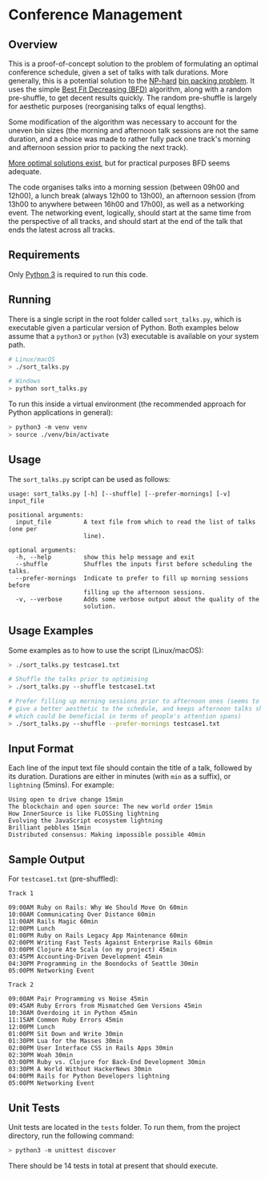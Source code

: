 # Conference Management

## Overview
This is a proof-of-concept solution to the problem of formulating an optimal
conference schedule, given a set of talks with talk durations. More generally,
this is a potential solution to the [NP-hard](https://en.wikipedia.org/wiki/NP-hardness)
[bin packing problem](https://en.wikipedia.org/wiki/Bin_packing_problem). It
uses the simple [Best Fit Decreasing (BFD)](https://en.wikipedia.org/wiki/Bin_packing_problem#Analysis_of_approximate_algorithms)
algorithm, along with a random pre-shuffle, to get decent results quickly.
The random pre-shuffle is largely for aesthetic purposes (reorganising talks of
equal lengths).

Some modification of the algorithm was necessary to account for
the uneven bin sizes (the morning and afternoon talk sessions are not the same
duration, and a choice was made to rather fully pack one track's morning and
afternoon session prior to packing the next track).

[More optimal solutions exist](http://www.aaai.org/Papers/AAAI/2002/AAAI02-110.pdf),
but for practical purposes BFD seems adequate.

The code organises talks into a morning session (between 09h00 and 12h00),
a lunch break (always 12h00 to 13h00), an afternoon session (from 13h00 to
anywhere between 16h00 and 17h00), as well as a networking event. The
networking event, logically, should start at the same time from the perspective
of all tracks, and should start at the end of the talk that ends the latest
across all tracks.

## Requirements
Only [Python 3](https://www.python.org/downloads/) is required to run this
code.

## Running
There is a single script in the root folder called `sort_talks.py`, which is
executable given a particular version of Python. Both examples below assume
that a `python3` or `python` (v3) executable is available on your system path.

```bash
# Linux/macOS
> ./sort_talks.py

# Windows
> python sort_talks.py
```

To run this inside a virtual environment (the recommended approach for Python
applications in general):

```bash
> python3 -m venv venv
> source ./venv/bin/activate
```

## Usage
The `sort_talks.py` script can be used as follows:

```
usage: sort_talks.py [-h] [--shuffle] [--prefer-mornings] [-v] input_file

positional arguments:
  input_file         A text file from which to read the list of talks (one per
                     line).

optional arguments:
  -h, --help         show this help message and exit
  --shuffle          Shuffles the inputs first before scheduling the talks.
  --prefer-mornings  Indicate to prefer to fill up morning sessions before
                     filling up the afternoon sessions.
  -v, --verbose      Adds some verbose output about the quality of the
                     solution.
```

## Usage Examples
Some examples as to how to use the script (Linux/macOS):

```bash
> ./sort_talks.py testcase1.txt

# Shuffle the talks prior to optimising
> ./sort_talks.py --shuffle testcase1.txt

# Prefer filling up morning sessions prior to afternoon ones (seems to
# give a better aesthetic to the schedule, and keeps afternoon talks shorter,
# which could be beneficial in terms of people's attention spans)
> ./sort_talks.py --shuffle --prefer-mornings testcase1.txt
```

## Input Format
Each line of the input text file should contain the title of a talk, followed
by its duration. Durations are either in minutes (with `min` as a suffix),
or `lightning` (5mins). For example:

```
Using open to drive change 15min
The blockchain and open source: The new world order 15min
How InnerSource is like FLOSSing lightning
Evolving the JavaScript ecosystem lightning
Brilliant pebbles 15min
Distributed consensus: Making impossible possible 40min
```

## Sample Output
For `testcase1.txt` (pre-shuffled):

```
Track 1

09:00AM Ruby on Rails: Why We Should Move On 60min
10:00AM Communicating Over Distance 60min
11:00AM Rails Magic 60min
12:00PM Lunch
01:00PM Ruby on Rails Legacy App Maintenance 60min
02:00PM Writing Fast Tests Against Enterprise Rails 60min
03:00PM Clojure Ate Scala (on my project) 45min
03:45PM Accounting-Driven Development 45min
04:30PM Programming in the Boondocks of Seattle 30min
05:00PM Networking Event

Track 2

09:00AM Pair Programming vs Noise 45min
09:45AM Ruby Errors from Mismatched Gem Versions 45min
10:30AM Overdoing it in Python 45min
11:15AM Common Ruby Errors 45min
12:00PM Lunch
01:00PM Sit Down and Write 30min
01:30PM Lua for the Masses 30min
02:00PM User Interface CSS in Rails Apps 30min
02:30PM Woah 30min
03:00PM Ruby vs. Clojure for Back-End Development 30min
03:30PM A World Without HackerNews 30min
04:00PM Rails for Python Developers lightning
05:00PM Networking Event
```

## Unit Tests
Unit tests are located in the `tests` folder. To run them, from the project
directory, run the following command:

```bash
> python3 -m unittest discover
```

There should be 14 tests in total at present that should execute.
